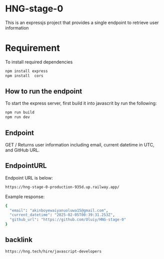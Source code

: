 # HNG-stage-0
 This is an expressjs project that provides a single endpoint to retrieve user information


# Requirement
To install required dependencies

```bash
npm install express
npm install  cors
```

## How to run the endpoint
To start the express server, first build it into javascrit by run the following:

```bash
npm run build
npm run dev
```

## Endpoint
GET /
Returns user information including email, current datetime in UTC, and GitHub URL.


## EndpointURL
Endpoint URL is below:
```bash
https://hng-stage-0-production-935d.up.railway.app/
```

Example response:
```bash
{
  "email": "akinboyewaiyanuoluwa15@gmail.com",
  "current_datetime": "2025-02-05T00:39:31.253Z",
  "github_url": "https://github.com/Oluiy/HNG-stage-0"
}
```

## backlink
```bash
https://hng.tech/hire/javascript-developers
```